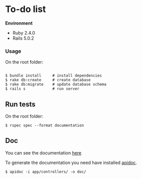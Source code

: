 # To-do list

**Environment**
  
 * Ruby 2.4.0
 * Rails 5.0.2

### Usage

On the root folder:

```console

$ bundle install     # install dependencies
$ rake db:create     # create database
$ rake db:migrate    # update database schema
$ rails s            # run server

```

## Run tests

On the root folder:

```console
$ rspec spec --format documentation
```

## Doc

You can see the documentation [here](https://laerciosantana.github.io/to-do-list-api/doc/)

To generate the documentation you need have installed [apidoc](http://apidocjs.com).

```console
$ apidoc -i app/controllers/ -o doc/
``` 


